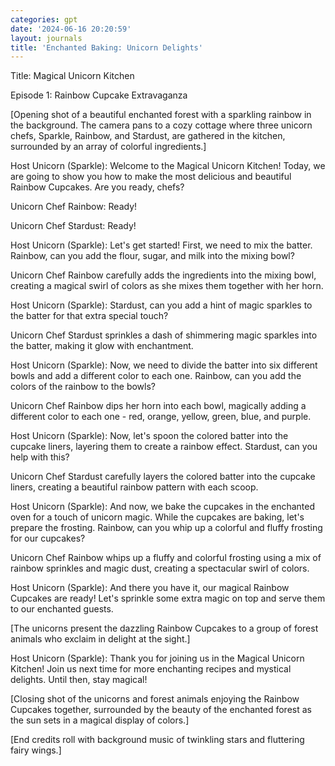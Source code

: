 ```yaml
---
categories: gpt
date: '2024-06-16 20:20:59'
layout: journals
title: 'Enchanted Baking: Unicorn Delights'
---
```

Title: Magical Unicorn Kitchen

Episode 1: Rainbow Cupcake Extravaganza

[Opening shot of a beautiful enchanted forest with a sparkling rainbow in the background. The camera pans to a cozy cottage where three unicorn chefs, Sparkle, Rainbow, and Stardust, are gathered in the kitchen, surrounded by an array of colorful ingredients.]

Host Unicorn (Sparkle): Welcome to the Magical Unicorn Kitchen! Today, we are going to show you how to make the most delicious and beautiful Rainbow Cupcakes. Are you ready, chefs?

Unicorn Chef Rainbow: Ready!

Unicorn Chef Stardust: Ready!

Host Unicorn (Sparkle): Let's get started! First, we need to mix the batter. Rainbow, can you add the flour, sugar, and milk into the mixing bowl?

Unicorn Chef Rainbow carefully adds the ingredients into the mixing bowl, creating a magical swirl of colors as she mixes them together with her horn.

Host Unicorn (Sparkle): Stardust, can you add a hint of magic sparkles to the batter for that extra special touch?

Unicorn Chef Stardust sprinkles a dash of shimmering magic sparkles into the batter, making it glow with enchantment.

Host Unicorn (Sparkle): Now, we need to divide the batter into six different bowls and add a different color to each one. Rainbow, can you add the colors of the rainbow to the bowls?

Unicorn Chef Rainbow dips her horn into each bowl, magically adding a different color to each one - red, orange, yellow, green, blue, and purple.

Host Unicorn (Sparkle): Now, let's spoon the colored batter into the cupcake liners, layering them to create a rainbow effect. Stardust, can you help with this?

Unicorn Chef Stardust carefully layers the colored batter into the cupcake liners, creating a beautiful rainbow pattern with each scoop.

Host Unicorn (Sparkle): And now, we bake the cupcakes in the enchanted oven for a touch of unicorn magic. While the cupcakes are baking, let's prepare the frosting. Rainbow, can you whip up a colorful and fluffy frosting for our cupcakes?

Unicorn Chef Rainbow whips up a fluffy and colorful frosting using a mix of rainbow sprinkles and magic dust, creating a spectacular swirl of colors.

Host Unicorn (Sparkle): And there you have it, our magical Rainbow Cupcakes are ready! Let's sprinkle some extra magic on top and serve them to our enchanted guests.

[The unicorns present the dazzling Rainbow Cupcakes to a group of forest animals who exclaim in delight at the sight.]

Host Unicorn (Sparkle): Thank you for joining us in the Magical Unicorn Kitchen! Join us next time for more enchanting recipes and mystical delights. Until then, stay magical!

[Closing shot of the unicorns and forest animals enjoying the Rainbow Cupcakes together, surrounded by the beauty of the enchanted forest as the sun sets in a magical display of colors.]

[End credits roll with background music of twinkling stars and fluttering fairy wings.]